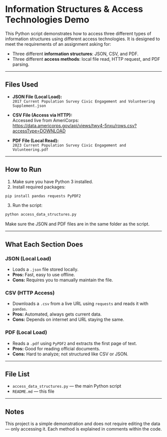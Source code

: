 # Information Structures & Access Technologies Demo

This Python script demonstrates how to access three different types of information structures using different access technologies. It is designed to meet the requirements of an assignment asking for:

- Three different **information structures**: JSON, CSV, and PDF.
- Three different **access methods**: local file read, HTTP request, and PDF parsing.

---

## Files Used

- **JSON File (Local Load):**  
  `2017 Current Population Survey Civic Engagement and Volunteering Supplement.json`

- **CSV File (Access via HTTP):**  
  Accessed live from AmeriCorps:  
  https://data.americorps.gov/api/views/twy4-5nxu/rows.csv?accessType=DOWNLOAD

- **PDF File (Local Read):**  
  `2023 Current Population Survey Civic Engagement and Volunteering.pdf`

---

## How to Run

1. Make sure you have Python 3 installed.
2. Install required packages:

```bash
pip install pandas requests PyPDF2
```

3. Run the script:

```bash
python access_data_structures.py
```

Make sure the JSON and PDF files are in the same folder as the script.

---

## What Each Section Does

### JSON (Local Load)

- Loads a `.json` file stored locally.
- **Pros:** Fast, easy to use offline.
- **Cons:** Requires you to manually maintain the file.

### CSV (HTTP Access)

- Downloads a `.csv` from a live URL using `requests` and reads it with `pandas`.
- **Pros:** Automated, always gets current data.
- **Cons:** Depends on internet and URL staying the same.

### PDF (Local Load)

- Reads a `.pdf` using `PyPDF2` and extracts the first page of text.
- **Pros:** Good for reading official documents.
- **Cons:** Hard to analyze; not structured like CSV or JSON.

---

## File List

- `access_data_structures.py` — the main Python script
- `README.md` — this file

---

## Notes

This project is a simple demonstration and does not require editing the data — only accessing it. Each method is explained in comments within the code.
